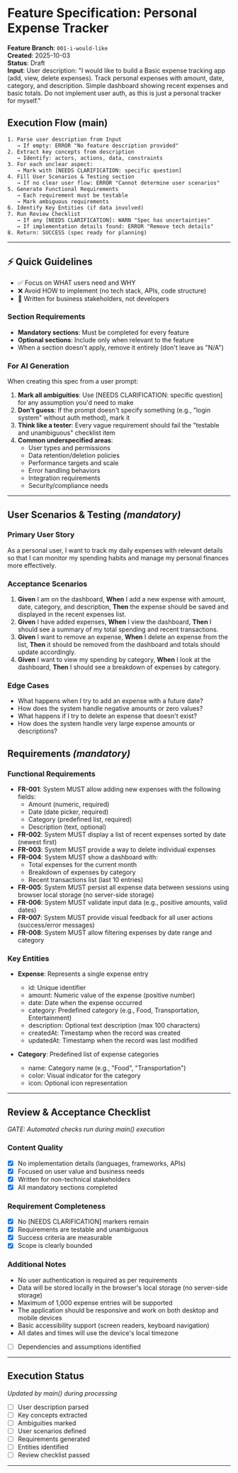 # Feature Specification: Personal Expense Tracker

**Feature Branch**: `001-i-would-like`  
**Created**: 2025-10-03  
**Status**: Draft  
**Input**: User description: "I would like to build a Basic expense tracking app (add, view, delete expenses). Track personal expenses with amount, date, category, and description. Simple dashboard showing recent expenses and basic totals. Do not implement user auth, as this is just a personal tracker for myself."

## Execution Flow (main)
```
1. Parse user description from Input
   → If empty: ERROR "No feature description provided"
2. Extract key concepts from description
   → Identify: actors, actions, data, constraints
3. For each unclear aspect:
   → Mark with [NEEDS CLARIFICATION: specific question]
4. Fill User Scenarios & Testing section
   → If no clear user flow: ERROR "Cannot determine user scenarios"
5. Generate Functional Requirements
   → Each requirement must be testable
   → Mark ambiguous requirements
6. Identify Key Entities (if data involved)
7. Run Review Checklist
   → If any [NEEDS CLARIFICATION]: WARN "Spec has uncertainties"
   → If implementation details found: ERROR "Remove tech details"
8. Return: SUCCESS (spec ready for planning)
```

---

## ⚡ Quick Guidelines
- ✅ Focus on WHAT users need and WHY
- ❌ Avoid HOW to implement (no tech stack, APIs, code structure)
- 👥 Written for business stakeholders, not developers

### Section Requirements
- **Mandatory sections**: Must be completed for every feature
- **Optional sections**: Include only when relevant to the feature
- When a section doesn't apply, remove it entirely (don't leave as "N/A")

### For AI Generation
When creating this spec from a user prompt:
1. **Mark all ambiguities**: Use [NEEDS CLARIFICATION: specific question] for any assumption you'd need to make
2. **Don't guess**: If the prompt doesn't specify something (e.g., "login system" without auth method), mark it
3. **Think like a tester**: Every vague requirement should fail the "testable and unambiguous" checklist item
4. **Common underspecified areas**:
   - User types and permissions
   - Data retention/deletion policies  
   - Performance targets and scale
   - Error handling behaviors
   - Integration requirements
   - Security/compliance needs

---

## User Scenarios & Testing *(mandatory)*

### Primary User Story
As a personal user, I want to track my daily expenses with relevant details so that I can monitor my spending habits and manage my personal finances more effectively.

### Acceptance Scenarios
1. **Given** I am on the dashboard, **When** I add a new expense with amount, date, category, and description, **Then** the expense should be saved and displayed in the recent expenses list.
2. **Given** I have added expenses, **When** I view the dashboard, **Then** I should see a summary of my total spending and recent transactions.
3. **Given** I want to remove an expense, **When** I delete an expense from the list, **Then** it should be removed from the dashboard and totals should update accordingly.
4. **Given** I want to view my spending by category, **When** I look at the dashboard, **Then** I should see a breakdown of expenses by category.

### Edge Cases
- What happens when I try to add an expense with a future date?
- How does the system handle negative amounts or zero values?
- What happens if I try to delete an expense that doesn't exist?
- How does the system handle very large expense amounts or descriptions?

## Requirements *(mandatory)*

### Functional Requirements
- **FR-001**: System MUST allow adding new expenses with the following fields:
  - Amount (numeric, required)
  - Date (date picker, required)
  - Category (predefined list, required)
  - Description (text, optional)
- **FR-002**: System MUST display a list of recent expenses sorted by date (newest first)
- **FR-003**: System MUST provide a way to delete individual expenses
- **FR-004**: System MUST show a dashboard with:
  - Total expenses for the current month
  - Breakdown of expenses by category
  - Recent transactions list (last 10 entries)
- **FR-005**: System MUST persist all expense data between sessions using browser local storage (no server-side storage)
- **FR-006**: System MUST validate input data (e.g., positive amounts, valid dates)
- **FR-007**: System MUST provide visual feedback for all user actions (success/error messages)
- **FR-008**: System MUST allow filtering expenses by date range and category

### Key Entities
- **Expense**: Represents a single expense entry
  - id: Unique identifier
  - amount: Numeric value of the expense (positive number)
  - date: Date when the expense occurred
  - category: Predefined category (e.g., Food, Transportation, Entertainment)
  - description: Optional text description (max 100 characters)
  - createdAt: Timestamp when the record was created
  - updatedAt: Timestamp when the record was last modified

- **Category**: Predefined list of expense categories
  - name: Category name (e.g., "Food", "Transportation")
  - color: Visual indicator for the category
  - icon: Optional icon representation

---

## Review & Acceptance Checklist
*GATE: Automated checks run during main() execution*

### Content Quality
- [x] No implementation details (languages, frameworks, APIs)
- [x] Focused on user value and business needs
- [x] Written for non-technical stakeholders
- [x] All mandatory sections completed

### Requirement Completeness
- [x] No [NEEDS CLARIFICATION] markers remain
- [x] Requirements are testable and unambiguous  
- [x] Success criteria are measurable
- [x] Scope is clearly bounded

### Additional Notes
- No user authentication is required as per requirements
- Data will be stored locally in the browser's local storage (no server-side storage)
- Maximum of 1,000 expense entries will be supported
- The application should be responsive and work on both desktop and mobile devices
- Basic accessibility support (screen readers, keyboard navigation)
- All dates and times will use the device's local timezone
- [ ] Dependencies and assumptions identified

---

## Execution Status
*Updated by main() during processing*

- [ ] User description parsed
- [ ] Key concepts extracted
- [ ] Ambiguities marked
- [ ] User scenarios defined
- [ ] Requirements generated
- [ ] Entities identified
- [ ] Review checklist passed

---
